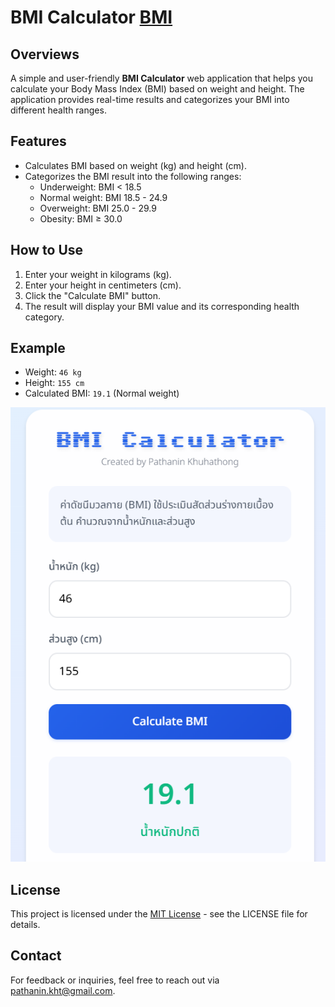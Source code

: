 # BMI Calculator [BMI](https://pathanin-kht.github.io/BMI-Calculator-Web/)

## Overviews
A simple and user-friendly **BMI Calculator** web application that helps you calculate your Body Mass Index (BMI) based on weight and height. The application provides real-time results and categorizes your BMI into different health ranges.

## Features
- Calculates BMI based on weight (kg) and height (cm).
- Categorizes the BMI result into the following ranges:
  - Underweight: BMI < 18.5
  - Normal weight: BMI 18.5 - 24.9
  - Overweight: BMI 25.0 - 29.9
  - Obesity: BMI ≥ 30.0

## How to Use
1. Enter your weight in kilograms (kg).
2. Enter your height in centimeters (cm).
3. Click the "Calculate BMI" button.
4. The result will display your BMI value and its corresponding health category.

## Example
- Weight: `46 kg`
- Height: `155 cm`
- Calculated BMI: `19.1` (Normal weight)
  
![Example](https://github.com/pathanin-kht/BMI-Calculator-Web/blob/c811d12c3e928372cddcb04aaf84f685bea14054/Example.png)

## License
This project is licensed under the [MIT License](LICENSE) - see the LICENSE file for details.

## Contact
For feedback or inquiries, feel free to reach out via [pathanin.kht@gmail.com](pathanin.kht@gmail.com).
